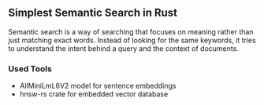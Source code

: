 ## Simplest Semantic Search in Rust
Semantic search is a way of searching that focuses on meaning rather than just matching exact words.
Instead of looking for the same keywords, it tries to understand the intent behind a query and the context of documents.

### Used Tools
- AllMiniLmL6V2 model for sentence embeddings
- hnsw-rs crate for embedded vector database
